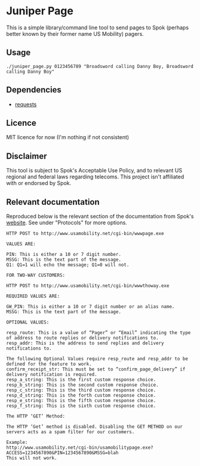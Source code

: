 # Juniper Page
This is a simple library/command line tool to send pages to Spok (perhaps better known by their former name US Mobility) pagers.

## Usage
`./juniper_page.py 0123456789 "Broadsword calling Danny Boy, Broadsword calling Danny Boy"`

## Dependencies
* [requests](https://pypi.org/project/requests/)

## Licence
MIT licence for now (I'm nothing if not consistent)

## Disclaimer
This tool is subject to Spok's Acceptable Use Policy, and to relevant US regional and federal laws regarding telecoms. This project
isn't affiliated with or endorsed by Spok.

## Relevant documentation

Reproduced below is the relevant section of the documentation from Spok's [website](https://www.spok.com/resources/paging-faqs-user-guides/).
See under "Protocols" for more options.


```
HTTP POST to http://www.usamobility.net/cgi-bin/wwwpage.exe

VALUES ARE:

PIN: This is either a 10 or 7 digit number.
MSSG: This is the text part of the message.
Q1: Q1=1 will echo the message; Q1=0 will not.

FOR TWO-WAY CUSTOMERS:

HTTP POST to http://www.usamobility.net/cgi-bin/wwwthoway.exe

REQUIRED VALUES ARE:

GW_PIN: This is either a 10 or 7 digit number or an alias name.
MSSG: This is the text part of the message.

OPTIONAL VALUES:

resp_route: This is a value of “Pager” or “Email” indicating the type of address to route replies or delivery notifications to.
resp_addr: This is the address to send replies and delivery notifications to.

The following Optional Values require resp_route and resp_addr to be defined for the feature to work.
confirm_receipt_str: This must be set to “confirm_page_delivery” if delivery notification is required.
resp_a_string: This is the first custom response choice.
resp_b_string: This is the second custom response choice.
resp_c_string: This is the third custom response choice.
resp_d_string: This is the forth custom response choice.
resp_e_string: This is the fifth custom response choice.
resp_f_string: This is the sixth custom response choice.

The HTTP ‘GET’ Method:

The HTTP ‘Get’ method is disabled. Disabling the GET METHOD on our servers acts as a spam filter for our customers.

Example:
http://www.usamobility.net/cgi-bin/usamobilitypage.exe?ACCESS=1234567890&PIN=1234567890&MSSG=blah
This will not work.

```
